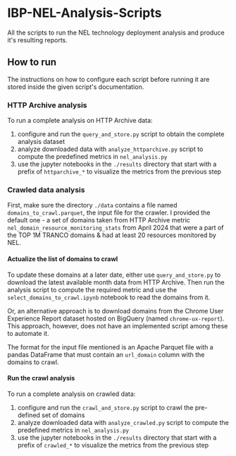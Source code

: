 # IBP-NEL-Analysis-Scripts
All the scripts to run the NEL technology deployment analysis and produce it's resulting reports.

## How to run

The instructions on how to configure each script before running it are stored inside the given script's documentation.

### HTTP Archive analysis

To run a complete analysis on HTTP Archive data:

1. configure and run the `query_and_store.py` script to obtain the complete analysis dataset
2. analyze downloaded data with `analyze_httparchive.py` script to compute the predefined metrics in `nel_analysis.py`
3. use the jupyter notebooks in the `./results` directory that start with a prefix of `httparchive_*` to visualize the metrics from the previous step

### Crawled data analysis

First, make sure the directory `./data` contains a file named `domains_to_crawl.parquet`, the input file for the crawler.
I provided the default one - a set of domains taken from HTTP Archive metric `nel_domain_resource_monitoring_stats` 
from April 2024 that were a part of the TOP 1M TRANCO domains & had at least 20 resources monitored by NEL.

#### Actualize the list of domains to crawl

To update these domains at a later date, either use `query_and_store.py` to download the latest available month data 
from HTTP Archive.
Then run the analysis script to compute the required metric and use the `select_domains_to_crawl.ipynb` notebook to read 
the domains from it.

Or, an alternative approach is to download domains from the Chrome User Experience Report dataset hosted
on BigQuery (named `chrome-ux-report`). 
This approach, however, does not have an implemented script among these to automate it.

The format for the input file mentioned is an Apache Parquet file with a pandas DataFrame that must contain an 
`url_domain` column with the domains to crawl. 

#### Run the crawl analysis

To run a complete analysis on crawled data:

1. configure and run the `crawl_and_store.py` script to crawl the pre-defined set of domains
2. analyze downloaded data with `analyze_crawled.py` script to compute the predefined metrics in `nel_analysis.py`
3. use the jupyter notebooks in the `./results` directory that start with a prefix of `crawled_*` to visualize the metrics from the previous step
